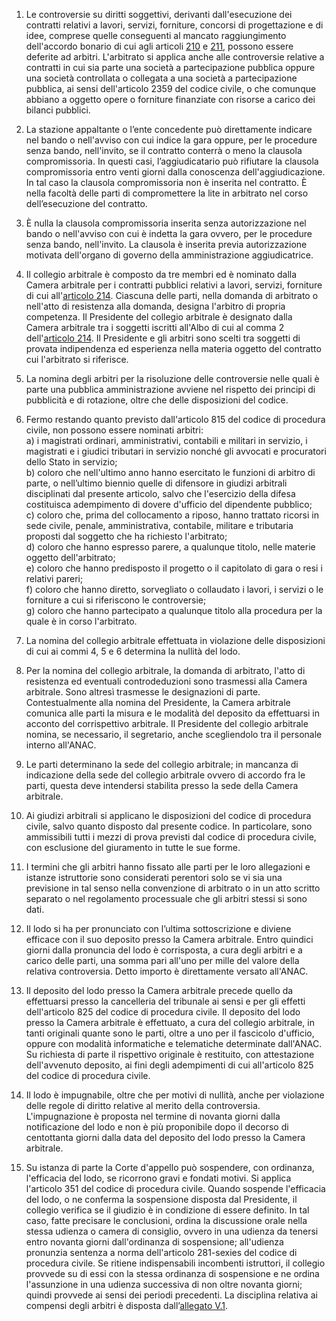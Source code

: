 1. Le controversie su diritti soggettivi, derivanti dall'esecuzione dei contratti relativi a lavori, servizi, forniture, concorsi di progettazione e di idee, comprese quelle conseguenti al mancato raggiungimento dell'accordo bonario di cui agli articoli [210](/index.html?article=articolo-210&version=1) e [211](/index.html?article=articolo-211&version=1), possono essere deferite ad arbitri. L'arbitrato si applica anche alle controversie relative a contratti in cui sia parte una società a partecipazione pubblica oppure una società controllata o collegata a una società a partecipazione pubblica, ai sensi dell'articolo 2359 del codice civile, o che comunque abbiano a oggetto opere o forniture finanziate con risorse a carico dei bilanci pubblici.

2. La stazione appaltante o l’ente concedente può direttamente indicare nel bando o nell'avviso con cui indice la gara oppure, per le procedure senza bando, nell'invito, se il contratto conterrà o meno la clausola compromissoria. In questi casi, l’aggiudicatario può rifiutare la clausola compromissoria entro venti giorni dalla conoscenza dell'aggiudicazione. In tal caso la clausola compromissoria non è inserita nel contratto. È nella facoltà delle parti di compromettere la lite in arbitrato nel corso dell’esecuzione del contratto.

3. È nulla la clausola compromissoria inserita senza autorizzazione nel bando o nell'avviso con cui è indetta la gara ovvero, per le procedure senza bando, nell'invito. La clausola è inserita previa autorizzazione motivata dell'organo di governo della amministrazione aggiudicatrice.

4. Il collegio arbitrale è composto da tre membri ed è nominato dalla Camera arbitrale per i contratti pubblici relativi a lavori, servizi, forniture di cui all'[articolo 214](/index.html?article=articolo-214&version=1). Ciascuna delle parti, nella domanda di arbitrato o nell'atto di resistenza alla domanda, designa l'arbitro di propria competenza. Il Presidente del collegio arbitrale è designato dalla Camera arbitrale tra i soggetti iscritti all'Albo di cui al comma 2 dell'[articolo 214](/index.html?article=articolo-214&version=1). Il Presidente e gli arbitri sono scelti tra soggetti di provata indipendenza ed esperienza nella materia oggetto del contratto cui l'arbitrato si riferisce.

5. La nomina degli arbitri per la risoluzione delle controversie nelle quali è parte una pubblica amministrazione avviene nel rispetto dei principi di pubblicità e di rotazione, oltre che delle disposizioni del codice.

6. Fermo restando quanto previsto dall'articolo 815 del codice di procedura civile, non possono essere nominati arbitri:<br>a) i magistrati ordinari, amministrativi, contabili e militari in servizio, i magistrati e i giudici tributari in servizio nonché gli avvocati e procuratori dello Stato in servizio;<br>b) coloro che nell'ultimo anno hanno esercitato le funzioni di arbitro di parte, o nell’ultimo biennio quelle di difensore in giudizi arbitrali disciplinati dal presente articolo, salvo che l'esercizio della difesa costituisca adempimento di dovere d'ufficio del dipendente pubblico;<br>c) coloro che, prima del collocamento a riposo, hanno trattato ricorsi in sede civile, penale, amministrativa, contabile, militare e tributaria proposti dal soggetto che ha richiesto l'arbitrato; <br>d) coloro che hanno espresso parere, a qualunque titolo, nelle materie oggetto dell'arbitrato;<br>e) coloro che hanno predisposto il progetto o il capitolato di gara o resi i relativi pareri;<br>f) coloro che hanno diretto, sorvegliato o collaudato i lavori, i servizi o le forniture a cui si riferiscono le controversie;<br>g) coloro che hanno partecipato a qualunque titolo alla procedura per la quale è in corso l'arbitrato.

7. La nomina del collegio arbitrale effettuata in violazione delle disposizioni di cui ai commi 4, 5 e 6 determina la nullità del lodo.

8. Per la nomina del collegio arbitrale, la domanda di arbitrato, l'atto di resistenza ed eventuali controdeduzioni sono trasmessi alla Camera arbitrale. Sono altresì trasmesse le designazioni di parte. Contestualmente alla nomina del Presidente, la Camera arbitrale comunica alle parti la misura e le modalità del deposito da effettuarsi in acconto del corrispettivo arbitrale. Il Presidente del collegio arbitrale nomina, se necessario, il segretario, anche scegliendolo tra il personale interno all'ANAC.

9. Le parti determinano la sede del collegio arbitrale; in mancanza di indicazione della sede del collegio arbitrale ovvero di accordo fra le parti, questa deve intendersi stabilita presso la sede della Camera arbitrale. 

10. Ai giudizi arbitrali si applicano le disposizioni del codice di procedura civile, salvo quanto disposto dal presente codice. In particolare, sono ammissibili tutti i mezzi di prova previsti dal codice di procedura civile, con esclusione del giuramento in tutte le sue forme.

11. I termini che gli arbitri hanno fissato alle parti per le loro allegazioni e istanze istruttorie sono considerati perentori solo se vi sia una previsione in tal senso nella convenzione di arbitrato o in un atto scritto separato o nel regolamento processuale che gli arbitri stessi si sono dati.

12. Il lodo si ha per pronunciato con l’ultima sottoscrizione e diviene efficace con il suo deposito presso la Camera arbitrale. Entro quindici giorni dalla pronuncia del lodo è corrisposta, a cura degli arbitri e a carico delle parti, una somma pari all'uno per mille del valore della relativa controversia. Detto importo è direttamente versato all'ANAC.

13. Il deposito del lodo presso la Camera arbitrale precede quello da effettuarsi presso la cancelleria del tribunale ai sensi e per gli effetti dell'articolo 825 del codice di procedura civile. Il deposito del lodo presso la Camera arbitrale è effettuato, a cura del collegio arbitrale, in tanti originali quante sono le parti, oltre a uno per il fascicolo d'ufficio, oppure con modalità informatiche e telematiche determinate dall'ANAC. Su richiesta di parte il rispettivo originale è restituito, con attestazione dell'avvenuto deposito, ai fini degli adempimenti di cui all'articolo 825 del codice di procedura civile.

14. Il lodo è impugnabile, oltre che per motivi di nullità, anche per violazione delle regole di diritto relative al merito della controversia. L'impugnazione è proposta nel termine di novanta giorni dalla notificazione del lodo e non è più proponibile dopo il decorso di centottanta giorni dalla data del deposito del lodo presso la Camera arbitrale.

15. Su istanza di parte la Corte d'appello può sospendere, con ordinanza, l'efficacia del lodo, se ricorrono gravi e fondati motivi. Si applica l'articolo 351 del codice di procedura civile. Quando sospende l'efficacia del lodo, o ne conferma la sospensione disposta dal Presidente, il collegio verifica se il giudizio è in condizione di essere definito. In tal caso, fatte precisare le conclusioni, ordina la discussione orale nella stessa udienza o camera di consiglio, ovvero in una udienza da tenersi entro novanta giorni dall'ordinanza di sospensione; all'udienza pronunzia sentenza a norma dell'articolo 281-sexies del codice di procedura civile. Se ritiene indispensabili incombenti istruttori, il collegio provvede su di essi con la stessa ordinanza di sospensione e ne ordina l'assunzione in una udienza successiva di non oltre novanta giorni; quindi provvede ai sensi dei periodi precedenti. La disciplina relativa ai compensi degli arbitri è disposta dall’[allegato V.1](/index.html?section=attachment-5-1&version=1).
